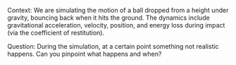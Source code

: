 Context:
We are simulating the motion of a ball dropped from a height under gravity, bouncing back when it hits the ground. The dynamics include gravitational acceleration, velocity, position, and energy loss during impact (via the coefficient of restitution). 

Question: 
During the simulation, at a certain point something not realistic happens. Can you pinpoint what happens and when?